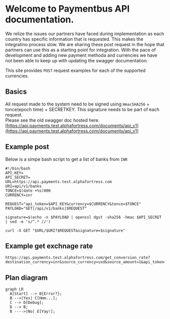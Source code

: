 # Welcome to Paymentbus API documentation. 
We relize the issues our partners have faced during implementation as each country has specific information that is requested. This makes the integratino process slow. 
We are sharing these post request in the hope that partners can use this as a starting point for integration. 
With the pace of development and adding new payment methoda and currencies we have not been able to keep up with updating the swagger documentation. 

This site provides `POST` request examples for each of the supported currencies. 

## Basics 
All request made to the system need to be signed using `HmacSHA256` + tonce(epoch time) + SECRETKEY. This signature needs to be part of each request.  
Please see the old swagger doc hosted here.  
[https://api.payments.test.alphafortress.com/documents/api_v1](https://api.payments.test.alphafortress.com/documents/api_v1)

## Example post 
Below is a simpe bash script to get a list of banks from `INR`

```
#!/bin/bash
API_KEY=
API_SECRET=
URL=https://api.payments.test.alphafortress.com
URI=api/v1/banks
TONCE=$(date +%s)000
CURRENCY=inr 

REQUEST="api_token=$API_KEY&currency=$CURRENCY&tonce=$TONCE"
PAYLOAD="GET|/api/v1/banks|$REQUEST"

signature=$(echo -n $PAYLOAD | openssl dgst -sha256 -hmac $API_SECRET  | sed -e 's/^.* //')

curl -X GET "$URL/$URI?$REQUEST&signature=$signature"

```

## Example get exchnage rate 

```
https://api.payments.test.alphafortress.com/get_conversion_rate?destination_currency=inr&source_currency=usd&source_amount=1&api_token=$API_KEY&recipient_country=in`

```

## Plan diagram 

``` mermaid
graph LR
  A[Start] --> B{Error?};
  B -->|Yes| C[Hmm...];
  C --> D[Debug];
  D --> B;
  B ---->|No| E[Yay!];
```
